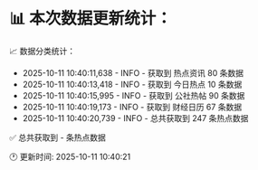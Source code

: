 📊 本次数据更新统计：
==========================

📈 数据分类统计：
- 2025-10-11 10:40:11,638 - INFO - 获取到 热点资讯 80 条数据
- 2025-10-11 10:40:13,418 - INFO - 获取到 今日热点 10 条数据
- 2025-10-11 10:40:15,995 - INFO - 获取到 公社热帖 90 条数据
- 2025-10-11 10:40:19,173 - INFO - 获取到 财经日历 67 条数据
- 2025-10-11 10:40:20,739 - INFO - 总共获取到 247 条热点数据

✅ 总共获取到 - 条热点数据

🕐 更新时间: 2025-10-11 10:40:21
